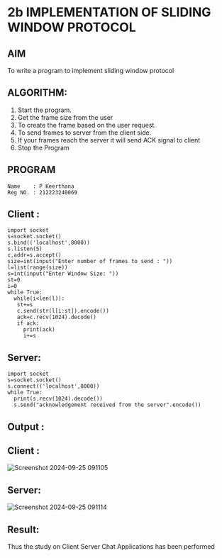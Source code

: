 # 2b IMPLEMENTATION OF SLIDING WINDOW PROTOCOL
## AIM
To write a program to implement sliding window protocol
## ALGORITHM:
1. Start the program.
2. Get the frame size from the user
3. To create the frame based on the user request.
4. To send frames to server from the client side.
5. If your frames reach the server it will send ACK signal to client
6. Stop the Program
## PROGRAM
```
Name    : P Keerthana
Reg NO. : 212223240069
```

## Client :
```
import socket
s=socket.socket()
s.bind(('localhost',8000))
s.listen(5)
c,addr=s.accept()
size=int(input("Enter number of frames to send : "))
l=list(range(size))
s=int(input("Enter Window Size: "))
st=0
i=0
while True:
  while(i<len(l)):
   st+=s
   c.send(str(l[i:st]).encode())
   ack=c.recv(1024).decode()
   if ack:
     print(ack)
     i+=s
```
## Server:
```
import socket
s=socket.socket()
s.connect(('localhost',8000))
while True:
  print(s.recv(1024).decode())
  s.send("acknowledgement received from the server".encode())
```
## Output :
## Client :
![Screenshot 2024-09-25 091105](https://github.com/user-attachments/assets/c51ed661-7cc4-4fd6-969f-1862c11a0210)



## Server:
![Screenshot 2024-09-25 091114](https://github.com/user-attachments/assets/27160673-9b28-45b1-9bf7-b50949591938)

## Result:
Thus the study on Client Server Chat Applications has been performed
